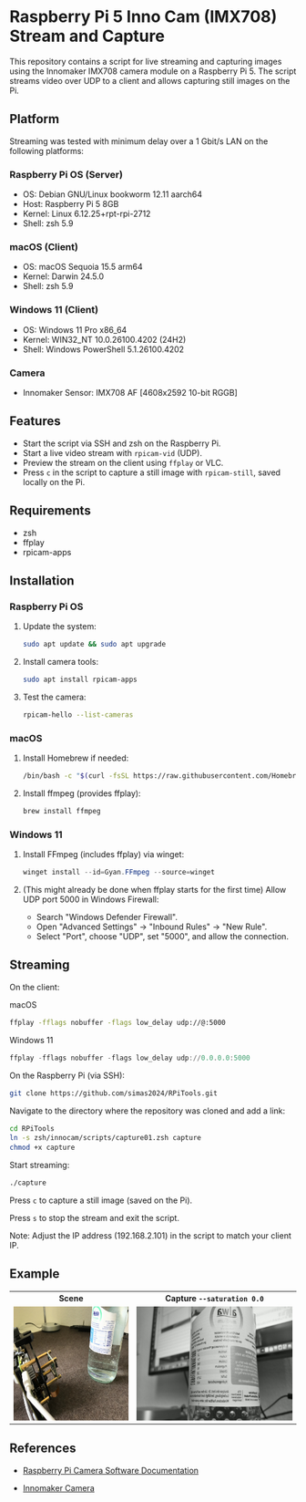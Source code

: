 # Raspberry Pi 5 Inno Cam (IMX708) Stream and Capture

This repository contains a script for live streaming and capturing images using the Innomaker IMX708 camera module on a Raspberry Pi 5. The script streams video over UDP to a client and allows capturing still images on the Pi.

## Platform

Streaming was tested with minimum delay over a 1 Gbit/s LAN on the following platforms:

### Raspberry Pi OS (Server)

- OS: Debian GNU/Linux bookworm 12.11 aarch64
- Host: Raspberry Pi 5 8GB
- Kernel: Linux 6.12.25+rpt-rpi-2712
- Shell: zsh 5.9

### macOS (Client)

- OS: macOS Sequoia 15.5 arm64
- Kernel: Darwin 24.5.0
- Shell: zsh 5.9

### Windows 11 (Client)

- OS: Windows 11 Pro x86_64
- Kernel: WIN32_NT 10.0.26100.4202 (24H2)
- Shell: Windows PowerShell 5.1.26100.4202

### Camera

- Innomaker Sensor: IMX708 AF [4608x2592 10-bit RGGB]

## Features

- Start the script via SSH and zsh on the Raspberry Pi.
- Start a live video stream with `rpicam-vid` (UDP).
- Preview the stream on the client using `ffplay` or VLC.
- Press `c` in the script to capture a still image with `rpicam-still`, saved locally on the Pi.

## Requirements

- zsh
- ffplay
- rpicam-apps

## Installation

### Raspberry Pi OS

1. Update the system:
    ```bash
    sudo apt update && sudo apt upgrade
    ```

2. Install camera tools:
    ```bash
    sudo apt install rpicam-apps
    ```

3. Test the camera:
    ```bash
    rpicam-hello --list-cameras
    ```

### macOS

1. Install Homebrew if needed:
    ```bash
    /bin/bash -c "$(curl -fsSL https://raw.githubusercontent.com/Homebrew/install/HEAD/install.sh)"
    ```

2. Install ffmpeg (provides ffplay):
    ```bash
    brew install ffmpeg
    ```

### Windows 11

1. Install FFmpeg (includes ffplay) via winget:
    ```powershell
    winget install --id=Gyan.FFmpeg --source=winget
    ```

2. (This might already be done when ffplay starts for the first time) Allow UDP port 5000 in Windows Firewall:
    - Search "Windows Defender Firewall".
    - Open "Advanced Settings" → "Inbound Rules" → "New Rule".
    - Select "Port", choose "UDP", set "5000", and allow the connection.

## Streaming

On the client:

macOS

```bash
ffplay -fflags nobuffer -flags low_delay udp://@:5000
```

Windows 11

```Powershell
ffplay -fflags nobuffer -flags low_delay udp://0.0.0.0:5000
```

On the Raspberry Pi (via SSH):

```bash
git clone https://github.com/simas2024/RPiTools.git
```

Navigate to the directory where the repository was cloned and add a link:

```bash
cd RPiTools
ln -s zsh/innocam/scripts/capture01.zsh capture
chmod +x capture
```

Start streaming:

```bash
./capture
```

Press `c` to capture a still image (saved on the Pi).

Press `s` to stop the stream and exit the script.

Note: Adjust the IP address (192.168.2.101) in the script to match your client IP.

## Example

<table>
  <tr>
    <th>Scene</th>
    <th>Capture <code>--saturation 0.0</code></th>
  </tr>
  <tr>
    <td><img src="img/aufbau.jpg" height="200"></td>
    <td><img src="img/bild_20250603_094229.jpg" height="200"></td>
  </tr>
</table>

## References
 
- [Raspberry Pi Camera Software Documentation](https://www.raspberrypi.com/documentation/computers/camera_software.html)

- [Innomaker Camera](https://github.com/INNO-MAKER/cam-imx708af)
 

